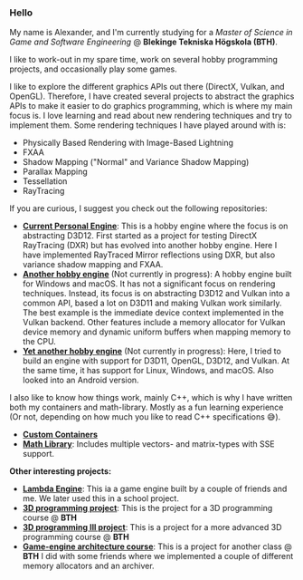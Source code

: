 ### Hello
My name is Alexander, and I'm currently studying for a *Master of Science in Game and Software Engineering* @ __Blekinge Tekniska Högskola (BTH)__.

I like to work-out in my spare time, work on several hobby programming projects, and occasionally play some games.

I like to explore the different graphics APIs out there (DirectX, Vulkan, and OpenGL). Therefore, I have created several projects to abstract the graphics APIs to make it easier to do graphics programming, which is where my main focus is. 
I love learning and read about new rendering techniques and try to implement them. Some rendering techniques I have played around with is:
* Physically Based Rendering with Image-Based Lightning
* FXAA
* Shadow Mapping ("Normal" and Variance Shadow Mapping)
* Parallax Mapping
* Tessellation
* RayTracing

If you are curious, I suggest you check out the following repositories:
* [__Current Personal Engine__](https://github.com/Mumsfilibaba/DXR-Project): This is a hobby engine where the focus is on abstracting D3D12. First started as a project for testing DirectX RayTracing (DXR) but has evolved into another hobby engine. Here I have implemented RayTraced Mirror reflections using DXR, but also variance shadow mapping and FXAA.
* [__Another hobby engine__](https://github.com/Mumsfilibaba/Lambda) (Not currently in progress): A hobby engine built for Windows and macOS. It has not a significant focus on rendering techniques. Instead, its focus is on abstracting D3D12 and Vulkan into a common API, based a lot on D3D11 and making Vulkan work similarly. The best example is the immediate device context implemented in the Vulkan backend. Other features include a memory allocator for Vulkan device memory and dynamic uniform buffers when mapping memory to the CPU.
* [__Yet another hobby engine__](https://github.com/Mumsfilibaba/RayEngine) (Not currently in progress): Here, I tried to build an engine with support for D3D11, OpenGL, D3D12, and Vulkan. At the same time, it has support for Linux, Windows, and macOS. Also looked into an Android version.

I also like to know how things work, mainly C++, which is why I have written both my containers and math-library. Mostly as a fun learning experience (Or not, depending on how much you like to read C++ specifications 😅).

* [**Custom Containers**](https://github.com/Mumsfilibaba/Custom-Containers)
* [**Math Library**](https://github.com/Mumsfilibaba/Math): Includes multiple vectors- and matrix-types with SSE support.

**Other interesting projects:**
* [**Lambda Engine**](https://github.com/Mumsfilibaba/LambdaEngine): This ia a game engine built by a couple of friends and me. We later used this in a school project.
* [**3D programming project**](https://github.com/Mumsfilibaba/3D-Programming-Project): This is the project for a 3D programming course @ **BTH**
* [**3D programming III project**](https://github.com/TheoBerlin/VulkanBoys): This is a project for a more advanced 3D programming course @ **BTH**
* [**Game-engine architecture course**](https://github.com/Mumsfilibaba/GameEngineArchitectureCourse): This is a project for another class @ **BTH** I did with some friends where we implemented a couple of different memory allocators and an archiver.
